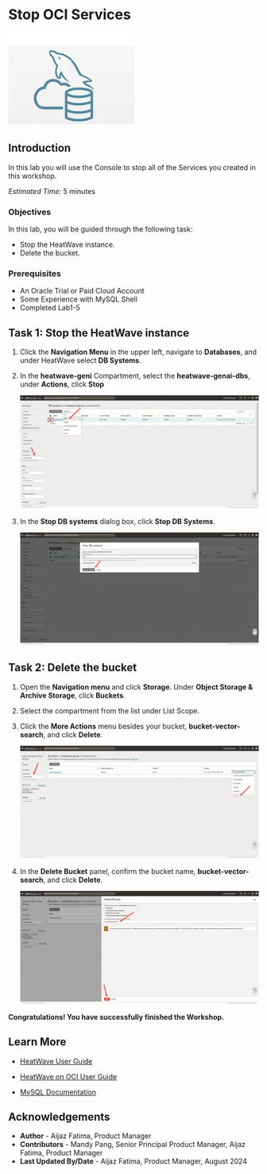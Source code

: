 # Stop OCI Services

![mysql heatwave](./images/mysql-heatwave-logo.jpg "mysql heatwave")

## Introduction

In this lab you will use the Console to stop all of the Services you created in this workshop.

_Estimated Time:_ 5 minutes


### Objectives

In this lab, you will be guided through the following task:

- Stop the HeatWave instance.
- Delete the bucket.

### Prerequisites

- An Oracle Trial or Paid Cloud Account
- Some Experience with MySQL Shell
- Completed Lab1-5

## Task 1: Stop the HeatWave instance

1. Click the **Navigation Menu** in the upper left, navigate to **Databases**, and under HeatWave select **DB Systems**.

2. In the **heatwave-geni** Compartment, select the **heatwave-genai-dbs**, under **Actions**, click **Stop**

    ![Stop DB system](./images/1-stop-dbs.png "Stop DB system")

3. In the **Stop DB systems** dialog box, click **Stop DB Systems**.

    ![Stop DB system](./images/2-stop-dialog.png "Stop DB system")


## Task 2: Delete the bucket

1. Open the **Navigation menu** and click **Storage**. Under **Object Storage & Archive Storage**, click **Buckets**.

2. Select the compartment from the list under List Scope. 

3. Click the **More Actions** menu besides your bucket, **bucket-vector-search**, and click **Delete**. 

    ![Delete bucket](./images/3-delete-bucket.png "Delete bucket")  

4. In the **Delete Bucket** panel, confirm the bucket name, **bucket-vector-search**, and click **Delete**.

    ![Confirm deletion](./images/4-confirm-deletion.png "Confirm deletion")

**Congratulations!  You have successfully finished the Workshop.**

## Learn More

- [HeatWave User Guide](https://dev.mysql.com/doc/heatwave/en/)

- [HeatWave on OCI User Guide](https://docs.oracle.com/en-us/iaas/mysql-database/index.html)

- [MySQL Documentation](https://dev.mysql.com/)


## Acknowledgements

- **Author** - Aijaz Fatima, Product Manager
- **Contributors** - Mandy Pang, Senior Principal Product Manager, Aijaz Fatima, Product Manager
- **Last Updated By/Date** - Aijaz Fatima, Product Manager, August 2024